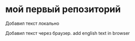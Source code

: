 # мой первый репозиторий

Добавил текст локально

Добавил текст через браузер. add english text in browser
  
